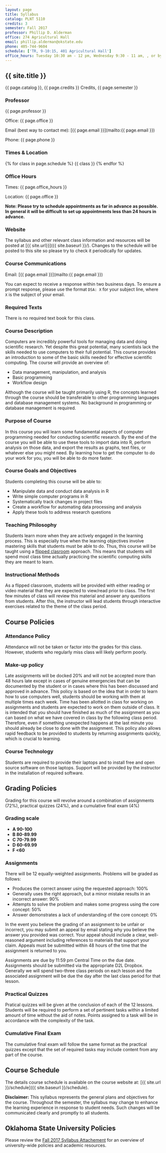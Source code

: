 ```yaml
---
layout: page
title: Syllabus
catalog: PLNT 5110
credits: 3
semester: Fall 2017
professor: Phillip D. Alderman
office: 274 Agricultural Hall
email: phillip.alderman@okstate.edu
phone: 405-744-9604
schedule: ['TR, 9-10:15, 401 Agricultural Hall']
office_hours: Tuesday 10:30 am - 12 pm, Wednesday 9:30 - 11 am, , or by appointment
---
```


## {{ site.title }} 

{{ page.catalog }}, {{ page.credits }} Credits, {{ page.semester }}

### Professor

{{ page.professor }}

Office: {{ page.office }}

Email (best way to contact me):
[{{ page.email }}](mailto:{{ page.email }})

Phone: {{ page.phone }}


### Times & Location

{% for class in page.schedule %}
  {{ class }}
{% endfor %}



### Office Hours

Times: {{ page.office_hours }}

Location: {{ page.office }}

**Note: Please try to schedule appointments as far in advance as possible.
In general it will be difficult to set up appointments less than 24 hours in advance.**


### Website

The syllabus and other relevant class information and resources will be posted
at [{{ site.url}}]({{ site.baseurl }}/).
Changes to the schedule will be posted to this site so please try to check it
periodically for updates.


### Course Communications

Email: [{{ page.email }}](mailto:{{ page.email }})

You can expect to receive a response within two business days.  To ensure a prompt response, please use the format `DSA: X` for your subject line, where `X` is the subject of your email.


### Required Texts

There is no required text book for this class.


### Course Description

Computers are incredibly powerful tools for managing data and doing scientific research.
Yet despite this great potential, many scientists lack the skills needed to use
computers to their full potential.  This course provides an introduction to
some of the basic skills needed for effective scientific computing.  The course
will provide an overview of:

- Data management, manipulation, and analysis
- Basic programming
- Workflow design

Although the course will be taught primarily using R, the concepts learned
through the course should be transferable to other programming languages
and database management systems.  No background in programming or database
management is required.

### Purpose of Course

In this course you will learn some fundamental aspects of computer
programming needed for conducting scientific research. By the end of
the course you will be able to use these tools to  import data into R,
perform analysis on those data, and export the results as graphs, text files, or
whatever else you might need. By learning how to get the computer to do your
work for you, you will be able to do more faster.

### Course Goals and Objectives

Students completing this course will be able to:

* Manipulate data and conduct data analysis in R
* Write simple computer programs in R
* Systematically track changes in project files
* Create a workflow for automating data processing and analysis
* Apply these tools to address research questions


### Teaching Philosophy

Students learn more when they are actively engaged in the learning process.
This is especially true when the learning objectives involve mastering skills
that students must be able to do. Thus, this course will be taught using a
[flipped clasroom](http://www.knewton.com/flipped-classroom-2/) approach.
This means that students will spend most class time actually practicing the
scientific computing skills they are meant to learn.

### Instructional Methods

As a flipped classroom, students will be provided with either reading or video
material that they are expected to view/read prior to class. The first few
minutes of class will review this material and answer any questions from
students.  After this, the instructor will lead students through interactive
exercises related to the theme of the class period.

## Course Policies


### Attendance Policy

Attendance will not be taken or factor into the grades for this class. However,
students who regularly miss class will likely perform poorly.


### Make-up policy

Late assignments will be docked 20% and will not be accepted more than 48 hours
late except in cases of genuine emergencies that can be documented by the
student or in cases where this has been discussed and approved in advance. This
policy is based on the idea that in order to learn how to use computers well,
students should be working with them at multiple times each week. Time has been
allotted in class for working on assignments and students are expected to work
on them outside of class. It is intended that you should have finished as much
of the assignment as you can based on what we have covered in class by the
following class period. Therefore, even if something unexpected happens at the
last minute you should already be close to done with the assignment. This policy
also allows rapid feedback to be provided to students by returning assignments
quickly, which is crucial to learning.


### Course Technology

Students are required to provide their laptops and to install free and open
source software on those laptops. Support will be provided by the instructor in
the installation of required software.

## Grading Policies

Grading for this course will revolve around a combination of assignments (72%),
practical quizzes (24%), and a cumulative final exam (4%)

### Grading scale

- **A 90-100**
- **B 80-89.99**
- **C 70-79.99**
- **D 60-69.99**
- **F <60**

### Assignments

There will be 12 equally-weighted assignments. Problems will be graded as follows:

* Produces the correct answer using the requested approach: 100%
* Generally uses the right approach, but a minor mistake results in an incorrect
    answer: 90%
* Attempts to solve the problem and makes some progress using the core concept:
    50%
* Answer demonstrates a lack of understanding of the core concept: 0%

In the event you believe the grading of an assignment to be unfair or incorrect,
you may submit an appeal by email stating why you believe the answer you
provided was correct.  Your appeal should include a clear, well-reasoned
argument including references to materials that support your claim.  Appeals
must be submitted within 48 hours of the time that the assignment is returned
to you.

Assignments are due by 11:59 pm Central Time on the due date. Assignments should
be submitted via the appropriate D2L Dropbox. Generally we will spend two-three
class periods on each lesson and the associated assignment will be due the day
after the last class period for that lesson.

### Practical Quizzes
Pratical quizzes will be given at the conclusion of each of the 12 lessons. 
Students will be required to perform a set of pertinent tasks within a limited
 amount of time without the aid of notes. Points assigned to a task will be in
 accordance with the complexity of the task.

### Cumulative Final Exam
The cumulative final exam will follow the same format as the practical quizzes
except that the set of required tasks may include content from any part of the
 course.

## Course Schedule

The details course schedule is available on the course website at:
[{{ site.url }}/schedule]({{ site.baseurl }}/schedule).

**Disclaimer:** This syllabus represents the general plans and objectives for
the course. Throughout the semester, the syllabus may change to
enhance the learning experience in response to student needs. Such
changes will be communicated clearly and promptly to all students.

## Oklahoma State University Policies

Please review the [Fall 2017 Syllabus Attachement](http://academicaffairs.okstate.edu/sites/default/files/Fall%202017%20Syllabus%20Attachment.pdf) for an overview of university-wide policies and academic resources.
